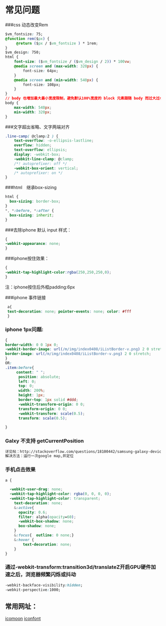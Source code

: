 # 常见问题

###css 动态改变Rem
```css
$vm_fontsize: 75;
@function rem($px) {
     @return ($px / $vm_fontsize ) * 1rem;
}
$vm_design: 750;
html {
    font-size: ($vm_fontsize / ($vm_design / 2)) * 100vw; 
    @media screen and (max-width: 320px) {
        font-size: 64px;
    }
    @media screen and (min-width: 540px) {
        font-size: 108px;
    }
}
// body 也增加最大最小宽度限制，避免默认100%宽度的 block 元素跟随 body 而过大过小
body {
    max-width: 540px;
    min-width: 320px;
}

```
###文字超出省略、文字两端对齐
```css
.line-camp( @clamp:2 ) {
    text-overflow: -o-ellipsis-lastline;
    overflow: hidden;
    text-overflow: ellipsis;
    display: -webkit-box;
    -webkit-line-clamp: @clamp;
    /*! autoprefixer: off */
    -webkit-box-orient: vertical;
    /* autoprefixer: on */
}
```
###html　继承box-sizing
```css
html {
  box-sizing: border-box;
}
*, *:before, *:after {
  box-sizing: inherit;
}
```
###去除iphone 默认 input 样式：
```css
{
-webkit-appearance: none;
}
```
###iphone按住效果：
```css
{
-webkit-tap-highlight-color:rgba(250,250,250,0); 
}
```
注：iphone按住后外框padding:6px

###iphone 事件链接
```css
 a{
 text-decoration: none; pointer-events: none; color: #fff 
 }
 ```
### iphone 1px问题:
```css
{
border-width: 0 0 1px 0;
-webkit-border-image: url(/m/img/index0408/iListBorder-v.png) 2 0 stretch;
border-image: url(/m/img/index0408/iListBorder-v.png) 2 0 stretch;
}
OR:
.item:before{
     content: " ";
      position: absolute;
      left: 0;
      top: 0;
      width: 200%;
      height: 1px;
      border-top: 1px solid #ddd;
      -webkit-transform-origin: 0 0;
      transform-origin: 0 0;
      -webkit-transform: scale(0.5);
      transform: scale(0.5);
    
}
```

### Galxy 不支持 getCurrentPosition 
```html
详见帖：http://stackoverflow.com/questions/18100442/samsung-galaxy-devices-cant-use-geolocation-getcurrentposition
解决方法：运行一次google map,并定位
```
### 手机点击效果
```css
a {
  
  -webkit-user-drag: none;
  -webkit-tap-highlight-color: rgba(0, 0, 0, 0);
  -webkit-tap-highlight-color: transparent; 
    text-decoration: none;
    &:active{
      opacity: 0.6;
      filter: alpha(opacity=60);
      -webkit-box-shadow: none;
      box-shadow: none;
    }
    &:focus{  outline: 0 none;}
    &:hover {
        text-decoration: none;
    }
}
```
### 通过-webkit-transform:transition3d/translateZ开启GPU硬件加速之后，浏览器频繁闪烁或抖动
```css
-webkit-backface-visibility:hidden;
-webkit-perspective:1000;
```
## 常用网址：
[icomoon](https://icomoon.io)
[iconfont](http://www.iconfont.cn/)
